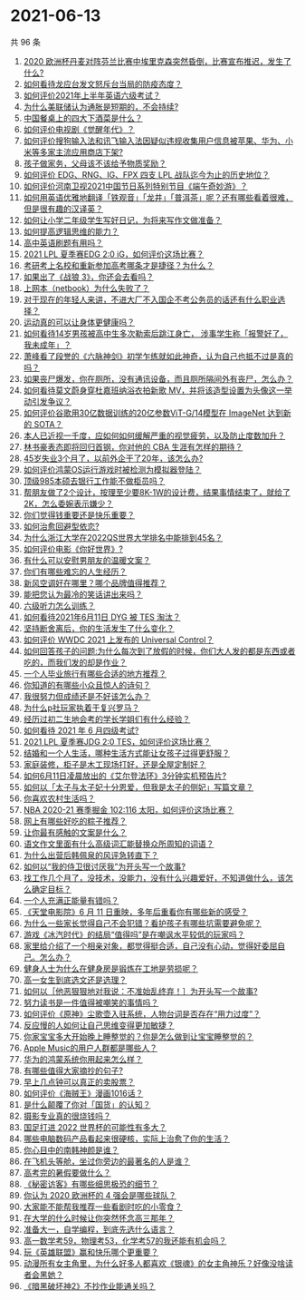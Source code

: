 # 2021-06-13

共 96 条

<!-- BEGIN -->
<!-- 最后更新时间 Sun Jun 13 2021 10:28:38 GMT+0800 (China Standard Time) -->

1. [2020
   欧洲杯丹麦对阵芬兰比赛中埃里克森突然昏倒，比赛宣布推迟，发生了什么?](https://www.zhihu.com/question/464718978)
2. [如何看待龙应台发文怒斥台当局的防疫态度？](https://www.zhihu.com/question/464654838)
3. [如何评价2021年上半年英语六级考试？](https://www.zhihu.com/question/464651124)
4. [为什么美联储认为通胀是短期的，不会持续?](https://www.zhihu.com/question/461935081)
5. [中国餐桌上的四大下酒菜是什么？](https://www.zhihu.com/question/462205949)
6. [如何评价电视剧《觉醒年代》？](https://www.zhihu.com/question/392105758)
7. [如何评价搜狗输入法和讯飞输入法因疑似违规收集用户信息被苹果、华为、小米等多家主流应用商店下架?](https://www.zhihu.com/question/464487140)
8. [孩子做家务，父母该不该给予物质奖励？](https://www.zhihu.com/question/463565875)
9. [如何评价 EDG、RNG、IG、FPX 四支 LPL
   战队迄今为止的历史地位？](https://www.zhihu.com/question/463829660)
10. [如何评价河南卫视2021中国节日系列特别节目《端午奇妙游》？](https://www.zhihu.com/question/464672807)
11. [如何用英语优雅地翻译「铁观音」「龙井」「普洱茶」呢？还有哪些看着很难，但是很有趣的汉译英？](https://www.zhihu.com/question/464627996)
12. [如何让小学二年级学生写好日记，为将来写作文做准备？](https://www.zhihu.com/question/459899292)
13. [如何提高逻辑思维的能力？](https://www.zhihu.com/question/303694178)
14. [高中英语刷题有用吗？](https://www.zhihu.com/question/312216212)
15. [2021 LPL 夏季赛EDG 2:0 iG，如何评价这场比赛？](https://www.zhihu.com/question/464667070)
16. [考研考上名校和重新参加高考哪条才是捷径？为什么？](https://www.zhihu.com/question/462328775)
17. [如果出了《战狼 3》，你还会去看吗？](https://www.zhihu.com/question/397047057)
18. [上网本（netbook）为什么失败了？](https://www.zhihu.com/question/455119734)
19. [对于现在的年轻人来讲，不进大厂不入国企不考公务员的话还有什么职业选择？](https://www.zhihu.com/question/454832676)
20. [运动真的可以让身体更健康吗？](https://www.zhihu.com/question/453841541)
21. [如何看待14岁男孩被高中生多次勒索后跳江身亡，
    涉事学生称「报警好了，我未成年」？](https://www.zhihu.com/question/464277122)
22. [萧峰看了段誉的《六脉神剑》初学乍练就如此神奇，认为自己也抵不过是真的吗？](https://www.zhihu.com/question/458188685)
23. [如果丧尸爆发，你在厕所，没有通讯设备，而且厕所隔间外有丧尸，怎么办？](https://www.zhihu.com/question/432520725)
24. [如何看待莫文蔚身穿杜嘉班纳浴衣拍新歌
    MV，并将该造型设置为头像这一举动引发争议？](https://www.zhihu.com/question/464608586)
25. [如何评价谷歌用30亿数据训练的20亿参数ViT-G/14模型在 ImageNet 达到新的
    SOTA？](https://www.zhihu.com/question/464023038)
26. [本人已近视一千度，应如何如何缓解严重的视觉疲劳，以及防止度数加升？](https://www.zhihu.com/question/450542654)
27. [林书豪表态即将回归首钢，你对他的 CBA 生涯有怎样的期待？](https://www.zhihu.com/question/464586085)
28. [45岁失业3个月了，以前外企干了20年，该怎么办?](https://www.zhihu.com/question/453104891)
29. [如何评价鸿蒙OS运行游戏时被检测为模拟器登陆？](https://www.zhihu.com/question/459489830)
30. [顶级985本硕去银行工作能不做柜员吗？](https://www.zhihu.com/question/424570443)
31. [帮朋友做了2个设计，按理至少要8K-1W的设计费，结果事情结束了，就给了2K，怎么委婉表示嫌少？](https://www.zhihu.com/question/463290636)
32. [你们觉得钱重要还是快乐重要？](https://www.zhihu.com/question/464208782)
33. [如何治愈回避型依恋?](https://www.zhihu.com/question/318959311)
34. [为什么浙江大学在2022QS世界大学排名中能排到45名？](https://www.zhihu.com/question/464178214)
35. [如何评价电影《你好世界》?](https://www.zhihu.com/question/392101389)
36. [有什么可以安慰男朋友的温暖文案？](https://www.zhihu.com/question/451064358)
37. [你们有哪些难忘的人生经历？](https://www.zhihu.com/question/28780467)
38. [新风空调好在哪里？哪个品牌值得推荐？](https://www.zhihu.com/question/386800890)
39. [能把您认为最冷的笑话讲出来吗？](https://www.zhihu.com/question/447799067)
40. [六级听力怎么训练？](https://www.zhihu.com/question/29649329)
41. [如何看待2021年6月11日 DYG 被 TES 淘汰？](https://www.zhihu.com/question/464548241)
42. [坚持断舍离后，你的生活发生了什么变化？](https://www.zhihu.com/question/391206998)
43. [如何评价 WWDC 2021 上发布的 Universal
    Control？](https://www.zhihu.com/question/463794608)
44. [如何回答孩子的问题:为什么每次到了放假的时候，你们大人发的都是东西或者吃的，而我们发的却是作业？](https://www.zhihu.com/question/264436872)
45. [一个人毕业旅行有哪些合适的地方推荐？](https://www.zhihu.com/question/462789810)
46. [你知道的有哪些小众且惊人的诗句？](https://www.zhihu.com/question/459403103)
47. [我很努力但成绩还是不好该怎么办？](https://www.zhihu.com/question/457443941)
48. [为什么p社玩家执着于复兴罗马？](https://www.zhihu.com/question/463617518)
49. [经历过初二生地会考的学长学姐们有什么经验？](https://www.zhihu.com/question/374298340)
50. [如何看待 2021 年 6 月四级考试?](https://www.zhihu.com/question/464587609)
51. [2021 LPL 夏季赛JDG 2:0
    TES，如何评价这场比赛？](https://www.zhihu.com/question/464638008)
52. [结婚和一个人生活，哪种生活方式能让女孩子过得更舒服？](https://www.zhihu.com/question/463972621)
53. [家庭装修，柜子是木工现场打好，还是全屋定制好？](https://www.zhihu.com/question/443774230)
54. [如何6月11日凌晨放出的《艾尔登法环》3分钟实机预告片?](https://www.zhihu.com/question/464390726)
55. [如何以「太子与太子妃十分恩爱，但我是太子的侧妃」写篇文章？](https://www.zhihu.com/question/443793653)
56. [你喜欢农村生活吗？](https://www.zhihu.com/question/383710120)
57. [NBA 2020-21 赛季掘金 102:116
    太阳，如何评价这场比赛？](https://www.zhihu.com/question/464585022)
58. [网上有哪些好吃的粽子推荐？](https://www.zhihu.com/question/324727371)
59. [让你最有感触的文案是什么？](https://www.zhihu.com/question/455211006)
60. [语文作文里面有什么高级词汇能替换众所周知的词语？](https://www.zhihu.com/question/318964543)
61. [为什么出营后韩佩泉的风评急转直下？](https://www.zhihu.com/question/464027254)
62. [如何以“我的侍卫很讨厌我”为开头写一个故事?](https://www.zhihu.com/question/440852420)
63. [找工作几个月了，没技术，没能力，没有什么兴趣爱好，不知道做什么，该怎么确定目标？](https://www.zhihu.com/question/52398927)
64. [一个人充满正能量有错吗？](https://www.zhihu.com/question/462816569)
65. [《天堂电影院》6 月 11 日重映，多年后重看你有哪些新的感受？](https://www.zhihu.com/question/464176183)
66. [为什么一些家长觉得自己不会犯错？看护孩子有哪些坑需要避免呢？](https://www.zhihu.com/question/464336498)
67. [游戏《冰汽时代》的结局“值得吗”是在嘲讽水平较低的玩家吗？](https://www.zhihu.com/question/463216099)
68. [家里给介绍了一个相亲对象，都觉得挺合适，自己没有心动，觉得好委屈自己。怎么办？](https://www.zhihu.com/question/447849056)
69. [健身人士为什么在健身房是锻炼在工地是劳损呢？](https://www.zhihu.com/question/464396509)
70. [高一女生到底选文还是选理？](https://www.zhihu.com/question/462365131)
71. [如何以［他恶狠狠地对我说：不准始乱终弃！］为开头写一个故事?](https://www.zhihu.com/question/458410036)
72. [努力读书是一件值得被嘲笑的事情吗？](https://www.zhihu.com/question/463780015)
73. [如何评价《原神》尘歌壶入驻系统，人物台词是否存在“用力过度”？](https://www.zhihu.com/question/464067466)
74. [反应慢的人如何让自己思维变得更加敏捷？](https://www.zhihu.com/question/23969437)
75. [你家宝宝多大开始晚上睡整觉的？你是怎么做到让宝宝睡整觉的？](https://www.zhihu.com/question/372845449)
76. [Apple Music的用户人群都是哪些人？](https://www.zhihu.com/question/463554140)
77. [华为的鸿蒙系统你用起来怎么样？](https://www.zhihu.com/question/459846239)
78. [有哪些值得大家摘抄的句子?](https://www.zhihu.com/question/432298917)
79. [早上几点钟可以真正的卖股票？](https://www.zhihu.com/question/448205360)
80. [如何评价《海贼王》漫画1016话？](https://www.zhihu.com/question/464186718)
81. [是什么颠覆了你对「国货」的认知？](https://www.zhihu.com/question/393795608)
82. [摄影专业真的很烧钱吗？](https://www.zhihu.com/question/447180090)
83. [国足打进 2022 世界杯的可能性有多大？](https://www.zhihu.com/question/461141381)
84. [哪些电脑数码产品看起来很硬核，实际上治愈了你的生活？](https://www.zhihu.com/question/464339007)
85. [你心目中的南韩神颜是谁？](https://www.zhihu.com/question/393504339)
86. [在飞机头等舱，坐过你旁边的最著名的人是谁？](https://www.zhihu.com/question/359274010)
87. [高考完的暑假要做什么？](https://www.zhihu.com/question/389477306)
88. [《秘密访客》有哪些细思极恐的细节？](https://www.zhihu.com/question/457256716)
89. [你认为 2020 欧洲杯的 4 强会是哪些球队？](https://www.zhihu.com/question/406108920)
90. [大家能不能帮我推荐一些看剧时吃的小零食？](https://www.zhihu.com/question/447079667)
91. [在大学的什么时候让你突然怀念高三那年？](https://www.zhihu.com/question/460846707)
92. [准备大一，自学编程，到底先选什么语言？](https://www.zhihu.com/question/464168441)
93. [高一数学考59，物理考53，化学考57的我还能有机会吗？](https://www.zhihu.com/question/428324452)
94. [玩《英雄联盟》赢和快乐哪个更重要？](https://www.zhihu.com/question/463555989)
95. [动漫所有女主角里，为什么好多人都喜欢《银魂》的女主角神乐？好像没啥读者会黑她？](https://www.zhihu.com/question/389776955)
96. [《暗黑破坏神2》不抄作业能通关吗？](https://www.zhihu.com/question/458721304)

<!-- END -->
